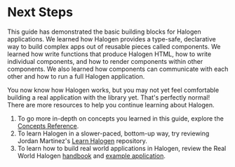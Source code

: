 # Next Steps

This guide has demonstrated the basic building blocks for Halogen applications. We learned how Halogen provides a type-safe, declarative way to build complex apps out of reusable pieces called components. We learned how write functions that produce Halogen HTML, how to write individual components, and how to render components within other components. We also learned how components can communicate with each other and how to run a full Halogen application.

You now know how Halogen works, but you may not yet feel comfortable building a real application with the library yet. That's perfectly normal! There are more resources to help you continue learning about Halogen. 

1. To go more in-depth on concepts you learned in this guide, explore the [Concepts Reference]().
2. To learn Halogen in a slower-paced, bottom-up way, try reviewing Jordan Martinez's [Learn Halogen](https://github.com/JordanMartinez/learn-halogen) repository.
3. To learn how to build real world applications in Halogen, review the Real World Halogen [handbook](https://thomashoneyman.com/guides/real-world-halogen/) and [example application](https://github.com/thomashoneyman/purescript-halogen-realworld/).
